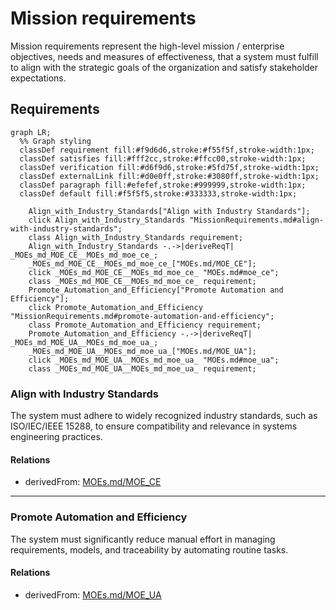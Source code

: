 # Mission requirements

Mission requirements represent the high-level mission / enterprise  objectives, needs and measures of effectiveness, that a system must fulfill to align with the strategic goals of the organization and satisfy stakeholder expectations. 

## Requirements

```mermaid
graph LR;
  %% Graph styling
  classDef requirement fill:#f9d6d6,stroke:#f55f5f,stroke-width:1px;
  classDef satisfies fill:#fff2cc,stroke:#ffcc00,stroke-width:1px;
  classDef verification fill:#d6f9d6,stroke:#5fd75f,stroke-width:1px;
  classDef externalLink fill:#d0e0ff,stroke:#3080ff,stroke-width:1px;
  classDef paragraph fill:#efefef,stroke:#999999,stroke-width:1px;
  classDef default fill:#f5f5f5,stroke:#333333,stroke-width:1px;

    Align_with_Industry_Standards["Align with Industry Standards"];
    click Align_with_Industry_Standards "MissionRequirements.md#align-with-industry-standards";
    class Align_with_Industry_Standards requirement;
    Align_with_Industry_Standards -.->|deriveReqT| _MOEs_md_MOE_CE__MOEs_md_moe_ce_;
    _MOEs_md_MOE_CE__MOEs_md_moe_ce_["MOEs.md/MOE_CE"];
    click _MOEs_md_MOE_CE__MOEs_md_moe_ce_ "MOEs.md#moe_ce";
    class _MOEs_md_MOE_CE__MOEs_md_moe_ce_ requirement;
    Promote_Automation_and_Efficiency["Promote Automation and Efficiency"];
    click Promote_Automation_and_Efficiency "MissionRequirements.md#promote-automation-and-efficiency";
    class Promote_Automation_and_Efficiency requirement;
    Promote_Automation_and_Efficiency -.->|deriveReqT| _MOEs_md_MOE_UA__MOEs_md_moe_ua_;
    _MOEs_md_MOE_UA__MOEs_md_moe_ua_["MOEs.md/MOE_UA"];
    click _MOEs_md_MOE_UA__MOEs_md_moe_ua_ "MOEs.md#moe_ua";
    class _MOEs_md_MOE_UA__MOEs_md_moe_ua_ requirement;
```


### Align with Industry Standards

The system must adhere to widely recognized industry standards, such as ISO/IEC/IEEE 15288, to ensure compatibility and relevance in systems engineering practices.

#### Relations
  * derivedFrom: [MOEs.md/MOE_CE](MOEs.md#moe_ce)



---

### Promote Automation and Efficiency

The system must significantly reduce manual effort in managing requirements, models, and traceability by automating routine tasks.

#### Relations
  * derivedFrom: [MOEs.md/MOE_UA](MOEs.md#moe_ua)
